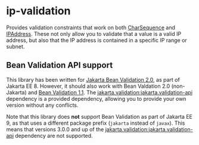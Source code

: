 # ip-validation

Provides validation constraints that work on both [CharSequence](https://docs.oracle.com/javase/8/docs/api/java/lang/CharSequence.html) and [IPAddress](https://robtimus.github.io/ip-utils/apidocs/com/github/robtimus/net/ip/IPAddress.html). These not only allow you to validate that a value is a valid IP address, but also that the IP address is contained in a specific IP range or subnet.

## Bean Validation API support

This library has been written for [Jakarta Bean Validation 2.0](https://beanvalidation.org/2.0/), as part of Jakarta EE 8. However, it should also work with Bean Valdation 2.0 (non-Jakarta) and [Bean Validation 1.1](https://beanvalidation.org/1.1/). The [jakarta.validation:jakarta.validation-api](https://search.maven.org/search?q=g:jakarta.validation%20AND%20a:jakarta.validation-api) dependency is a provided dependency, allowing you to provide your own version without any conflicts.

Note that this library does **not** support Bean Validation as part of Jakarta EE 9, as that uses a different package prefix (`jakarta` instead of `javax`). This means that versions 3.0.0 and up of the [jakarta.validation:jakarta.validation-api](https://search.maven.org/search?q=g:jakarta.validation%20AND%20a:jakarta.validation-api) dependency are not supported.
